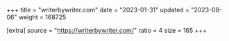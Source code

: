 +++
title = "writerbywriter.com"
date = "2023-01-31"
updated = "2023-08-06"
weight = 168725

[extra]
source = "https://writerbywriter.com/"
ratio = 4
size = 165
+++

